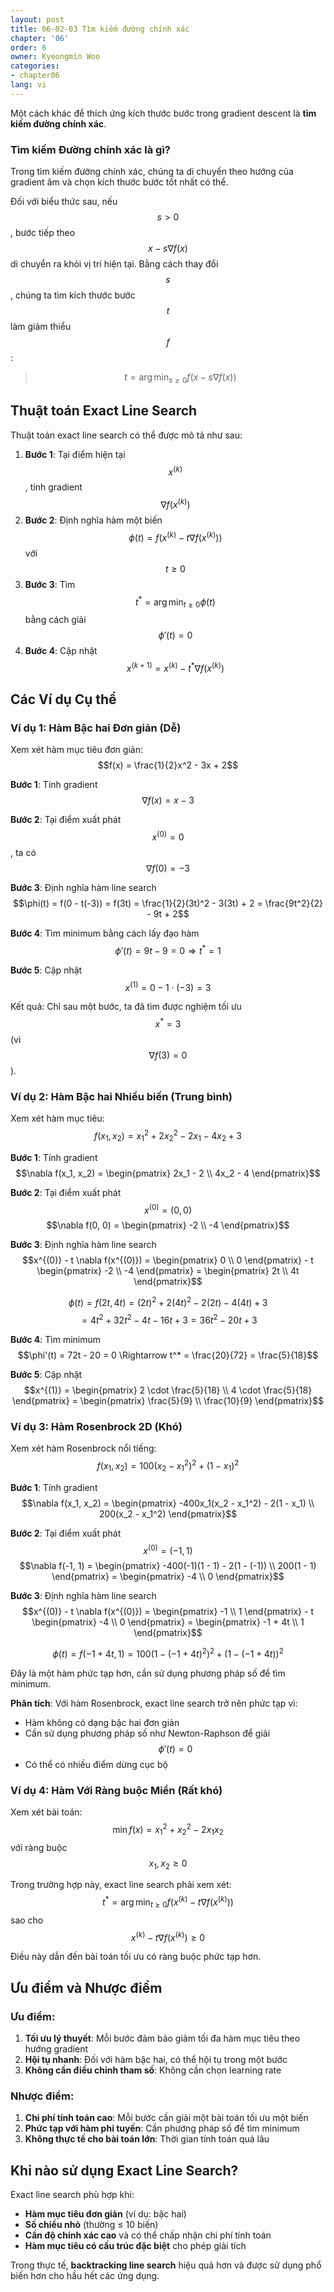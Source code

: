 ```yaml
---
layout: post
title: 06-02-03 Tìm kiếm đường chính xác
chapter: '06'
order: 6
owner: Kyeongmin Woo
categories:
- chapter06
lang: vi
---
```


Một cách khác để thích ứng kích thước bước trong gradient descent là **tìm kiếm đường chính xác**.

### Tìm kiếm Đường chính xác là gì?
Trong tìm kiếm đường chính xác, chúng ta di chuyển theo hướng của gradient âm và chọn kích thước bước tốt nhất có thể.

Đối với biểu thức sau, nếu $$s > 0$$, bước tiếp theo $$x - s \nabla f(x)$$ di chuyển ra khỏi vị trí hiện tại. Bằng cách thay đổi $$s$$, chúng ta tìm kích thước bước $$t$$ làm giảm thiểu $$f$$:

> $$t = \arg\min_{s \ge 0} f(x - s \nabla f(x))$$

## Thuật toán Exact Line Search

Thuật toán exact line search có thể được mô tả như sau:

1. **Bước 1**: Tại điểm hiện tại $$x^{(k)}$$, tính gradient $$\nabla f(x^{(k)})$$
2. **Bước 2**: Định nghĩa hàm một biến $$\phi(t) = f(x^{(k)} - t \nabla f(x^{(k)}))$$ với $$t \geq 0$$
3. **Bước 3**: Tìm $$t^* = \arg\min_{t \geq 0} \phi(t)$$ bằng cách giải $$\phi'(t) = 0$$
4. **Bước 4**: Cập nhật $$x^{(k+1)} = x^{(k)} - t^* \nabla f(x^{(k)})$$

## Các Ví dụ Cụ thể

### Ví dụ 1: Hàm Bậc hai Đơn giản (Dễ)

Xem xét hàm mục tiêu đơn giản:
$$f(x) = \frac{1}{2}x^2 - 3x + 2$$

**Bước 1**: Tính gradient
$$\nabla f(x) = x - 3$$

**Bước 2**: Tại điểm xuất phát $$x^{(0)} = 0$$, ta có $$\nabla f(0) = -3$$

**Bước 3**: Định nghĩa hàm line search
$$\phi(t) = f(0 - t(-3)) = f(3t) = \frac{1}{2}(3t)^2 - 3(3t) + 2 = \frac{9t^2}{2} - 9t + 2$$

**Bước 4**: Tìm minimum bằng cách lấy đạo hàm
$$\phi'(t) = 9t - 9 = 0 \Rightarrow t^* = 1$$

**Bước 5**: Cập nhật
$$x^{(1)} = 0 - 1 \cdot (-3) = 3$$

Kết quả: Chỉ sau một bước, ta đã tìm được nghiệm tối ưu $$x^* = 3$$ (vì $$\nabla f(3) = 0$$).

### Ví dụ 2: Hàm Bậc hai Nhiều biến (Trung bình)

Xem xét hàm mục tiêu:
$$f(x_1, x_2) = x_1^2 + 2x_2^2 - 2x_1 - 4x_2 + 3$$

**Bước 1**: Tính gradient
$$\nabla f(x_1, x_2) = \begin{pmatrix} 2x_1 - 2 \\ 4x_2 - 4 \end{pmatrix}$$

**Bước 2**: Tại điểm xuất phát $$x^{(0)} = (0, 0)$$
$$\nabla f(0, 0) = \begin{pmatrix} -2 \\ -4 \end{pmatrix}$$

**Bước 3**: Định nghĩa hàm line search
$$x^{(0)} - t \nabla f(x^{(0)}) = \begin{pmatrix} 0 \\ 0 \end{pmatrix} - t \begin{pmatrix} -2 \\ -4 \end{pmatrix} = \begin{pmatrix} 2t \\ 4t \end{pmatrix}$$

$$\phi(t) = f(2t, 4t) = (2t)^2 + 2(4t)^2 - 2(2t) - 4(4t) + 3$$
$$= 4t^2 + 32t^2 - 4t - 16t + 3 = 36t^2 - 20t + 3$$

**Bước 4**: Tìm minimum
$$\phi'(t) = 72t - 20 = 0 \Rightarrow t^* = \frac{20}{72} = \frac{5}{18}$$

**Bước 5**: Cập nhật
$$x^{(1)} = \begin{pmatrix} 2 \cdot \frac{5}{18} \\ 4 \cdot \frac{5}{18} \end{pmatrix} = \begin{pmatrix} \frac{5}{9} \\ \frac{10}{9} \end{pmatrix}$$

### Ví dụ 3: Hàm Rosenbrock 2D (Khó)

Xem xét hàm Rosenbrock nổi tiếng:
$$f(x_1, x_2) = 100(x_2 - x_1^2)^2 + (1 - x_1)^2$$

**Bước 1**: Tính gradient
$$\nabla f(x_1, x_2) = \begin{pmatrix} -400x_1(x_2 - x_1^2) - 2(1 - x_1) \\ 200(x_2 - x_1^2) \end{pmatrix}$$

**Bước 2**: Tại điểm xuất phát $$x^{(0)} = (-1, 1)$$
$$\nabla f(-1, 1) = \begin{pmatrix} -400(-1)(1 - 1) - 2(1 - (-1)) \\ 200(1 - 1) \end{pmatrix} = \begin{pmatrix} -4 \\ 0 \end{pmatrix}$$

**Bước 3**: Định nghĩa hàm line search
$$x^{(0)} - t \nabla f(x^{(0)}) = \begin{pmatrix} -1 \\ 1 \end{pmatrix} - t \begin{pmatrix} -4 \\ 0 \end{pmatrix} = \begin{pmatrix} -1 + 4t \\ 1 \end{pmatrix}$$

$$\phi(t) = f(-1 + 4t, 1) = 100(1 - (-1 + 4t)^2)^2 + (1 - (-1 + 4t))^2$$

Đây là một hàm phức tạp hơn, cần sử dụng phương pháp số để tìm minimum.

**Phân tích**: Với hàm Rosenbrock, exact line search trở nên phức tạp vì:
- Hàm không có dạng bậc hai đơn giản
- Cần sử dụng phương pháp số như Newton-Raphson để giải $$\phi'(t) = 0$$
- Có thể có nhiều điểm dừng cục bộ

### Ví dụ 4: Hàm Với Ràng buộc Miền (Rất khó)

Xem xét bài toán:
$$\min f(x) = x_1^2 + x_2^2 - 2x_1x_2$$
với ràng buộc $$x_1, x_2 \geq 0$$

Trong trường hợp này, exact line search phải xem xét:
$$t^* = \arg\min_{t \geq 0} f(x^{(k)} - t \nabla f(x^{(k)}))$$
sao cho $$x^{(k)} - t \nabla f(x^{(k)}) \geq 0$$

Điều này dẫn đến bài toán tối ưu có ràng buộc phức tạp hơn.

## Ưu điểm và Nhược điểm

### Ưu điểm:
1. **Tối ưu lý thuyết**: Mỗi bước đảm bảo giảm tối đa hàm mục tiêu theo hướng gradient
2. **Hội tụ nhanh**: Đối với hàm bậc hai, có thể hội tụ trong một bước
3. **Không cần điều chỉnh tham số**: Không cần chọn learning rate

### Nhược điểm:
1. **Chi phí tính toán cao**: Mỗi bước cần giải một bài toán tối ưu một biến
2. **Phức tạp với hàm phi tuyến**: Cần phương pháp số để tìm minimum
3. **Không thực tế cho bài toán lớn**: Thời gian tính toán quá lâu

## Khi nào sử dụng Exact Line Search?

Exact line search phù hợp khi:
- **Hàm mục tiêu đơn giản** (ví dụ: bậc hai)
- **Số chiều nhỏ** (thường ≤ 10 biến)
- **Cần độ chính xác cao** và có thể chấp nhận chi phí tính toán
- **Hàm mục tiêu có cấu trúc đặc biệt** cho phép giải tích

Trong thực tế, **backtracking line search** hiệu quả hơn và được sử dụng phổ biến hơn cho hầu hết các ứng dụng.
